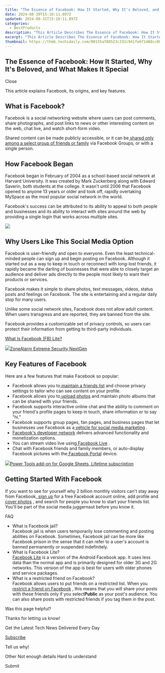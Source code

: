 ```yaml
---
title: "The Essence of Facebook: How It Started, Why It's Beloved, and What Makes It Special"
date: 2024-08-30T15:10:11.897Z
updated: 2024-08-31T15:10:11.897Z
categories:
  - BestProducts
description: "This Article Describes The Essence of Facebook: How It Started, Why It's Beloved, and What Makes It Special"
excerpt: "This Article Describes The Essence of Facebook: How It Started, Why It's Beloved, and What Makes It Special"
thumbnail: https://thmb.techidaily.com/80155af88523c332c941fe671488cc80343c6425da9b3fc724c8ee058b2d4ab5.jpg
---
```


## The Essence of Facebook: How It Started, Why It's Beloved, and What Makes It Special

Close 

 This article explains Facebook, its origins, and key features.  

## What is Facebook? 

 Facebook is a social networking website where users can post comments, share photographs, and post links to news or other interesting content on the web, chat live, and watch short-form video.

 Shared content can be made publicly accessible, or it can be[ shared only among a select group of friends or family](https://www.lifewire.com/see-who-shared-post-facebook-4580318) via Facebook Groups, or with a single person.

## How Facebook Began 

 Facebook began in February of 2004 as a school-based social network at Harvard University. It was created by Mark Zuckerberg along with Edward Saverin, both students at the college. It wasn't until 2006 that Facebook opened to anyone 13 years or older and took off, rapidly overtaking MySpace as the most popular social network in the world.

 Facebook's success can be attributed to its ability to appeal to both people and businesses and its ability to interact with sites around the web by providing a single login that works across multiple sites.

<!-- affiliate ads begin -->
<a href="https://estore.winxdvd.com/order/checkout.php?PRODS=1412049&QTY=1&AFFILIATE=108875&CART=1"><img src="https://www.winxdvd.com/affiliate/new-banner/pt-200x200.jpg" border="0"></a>
<!-- affiliate ads end -->
##  Why Users Like This Social Media Option 

 Facebook is user-friendly and open to everyone. Even the least technical-minded people can sign up and begin posting on Facebook. Although it started out as a way to keep in touch or reconnect with long-lost friends, it rapidly became the darling of businesses that were able to closely target an audience and deliver ads directly to the people most likely to want their products or services.

 Facebook makes it simple to share photos, text messages, videos, status posts and feelings on Facebook. The site is entertaining and a regular daily stop for many users.

 Unlike some social network sites, Facebook does not allow adult content. When users transgress and are reported, they are banned from the site.

 Facebook provides a customizable set of privacy controls, so users can protect their information from getting to third-party individuals.

[ What Is Facebook (FB) Lite? ](https://www.lifewire.com/facebook-lite-4177703) 

<!-- affiliate ads begin -->
<a href="https://estore.zonealarm.com/order/checkout.php?PRODS=36245101&QTY=1&AFFILIATE=108875&CART=1"><img src="https://sc1.checkpoint.com/sc1/za/images/boxes/zang_box_trust.png" border="0">ZoneAlarm Extreme Security NextGen</a>
<!-- affiliate ads end -->
## Key Features of Facebook 

 Here are a few features that make Facebook so popular:

* Facebook allows you to[ maintain a friends list](https://www.lifewire.com/how-to-organize-facebook-friends-3486511) and choose privacy settings to tailor who can see content on your profile.
* Facebook allows you to[ upload photos](https://www.lifewire.com/facebook-photos-guide-2654351) and maintain photo albums that can be shared with your friends.
* Facebook supports interactive online chat and the ability to comment on your friend's profile pages to keep in touch, share information or to say "hi."
* Facebook supports group pages, fan pages, and business pages that let businesses use Facebook as a[ vehicle for social media marketing](https://www.lifewire.com/facebook-4102612) .
* [ Facebook's developer network](https://developers.facebook.com/) delivers advanced functionality and monetization options.
* You can stream video live using[ Facebook Live](https://www.facebook.com/facebookmedia/solutions/facebook-live) .
* Chat with Facebook friends and family members, or auto-display Facebook pictures with the[ Facebook Portal](https://www.lifewire.com/what-is-facebook-portal-4571310) device.

<!-- affiliate ads begin -->
<a href="https://secure.2checkout.com/order/checkout.php?PRODS=4726807&QTY=1&AFFILIATE=108875&CART=1"><img src="https://secure.avangate.com/images/merchant/c14a8df1e1b4d5297e9cb30cb34d5a00/products/copy_copy_power-tools-48.png" border="0">Power Tools add-on for Google Sheets, Lifetime subscription</a>
<!-- affiliate ads end -->
##  Getting Started With Facebook 

 If you want to see for yourself why 2 billion monthly visitors can't stay away from Facebook,[ sign up](https://www.facebook.com/r.php) for a free Facebook account online, add profile and[ cover photos](https://www.lifewire.com/change-facebook-cover-photo-1240645) , and search for people you know to start your friends list. You'll be part of the social media juggernaut before you know it.

 FAQ

* What is Facebook jail?  
 Facebook jail is when users temporarily lose commenting and posting abilities on Facebook. Sometimes, Facebook jail can be more like Facebook prison in the sense that it can refer to a user's account is banned permanently or suspended indefinitely.
* What is Facebook Lite?  
[ Facebook Lite](https://www.lifewire.com/facebook-lite-4177703) is a version of the Android Facebook app. It uses less data than the normal app and is primarily designed for older 3G and 2G networks. This version of the app is best for users with older phones and service packages.
* What is a restricted friend on Facebook?  
 Facebook allows users to put friends on a restricted list. When you[ restrict a friend on Facebook](https://www.lifewire.com/facebook-restricted-list-4165790) , this means that you will share your posts with these friends only if you select**Public** as your post's audience. You can also share posts with restricted friends if you tag them in the post.

Was this page helpful?

Thanks for letting us know!

 Get the Latest Tech News Delivered Every Day

[ Subscribe ](https://www.lifewire.com/#) 

Tell us why!

 Other  Not enough details  Hard to understand 

 Submit 

<ins class="adsbygoogle"
     style="display:block"
     data-ad-format="autorelaxed"
     data-ad-client="ca-pub-7571918770474297"
     data-ad-slot="1223367746"></ins>



<ins class="adsbygoogle"
     style="display:block"
     data-ad-client="ca-pub-7571918770474297"
     data-ad-slot="8358498916"
     data-ad-format="auto"
     data-full-width-responsive="true"></ins>


